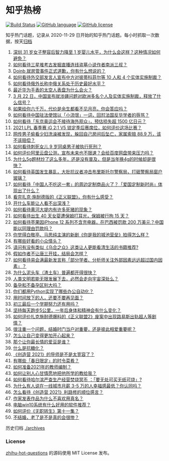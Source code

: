 # 知乎热榜
[![Build Status](https://github.com/ToWeLong/zhihu-hot-questions/workflows/CI/badge.svg)](https://github.com/ToWeLong/zhihu-hot-questions/actions)
[![GitHub language](https://img.shields.io/badge/language-golang-orange.svg)](https://golang.org/)
[![GitHub license](https://img.shields.io/github/license/ToWeLong/zhihu-hot-questions)](https://github.com/ToWeLong/zhihu-hot-questions/blob/main/LICENSE)

知乎热门话题，记录从 2020-11-29 日开始的知乎热门话题。每小时抓取一次数据，按天[归档](./archives)

<!-- BEGIN -->

1. [深圳 31 岁女子整容后智力降至 1 岁婴儿水平，为什么会这样？这种情况如何避免？](https://www.zhihu.com/question/450233917)
1. [如何看待三星堆考古发掘直播连线盗墓小说作者南派三叔？](https://www.zhihu.com/question/450463840)
1. [Doinb 就房管事件正式道歉，你有什么想说的？](https://www.zhihu.com/question/450705943)
1. [如何看待外交部发言人宣布中方对彼蒂科菲尔等 10 人和 4 个实体实施制裁？](https://www.zhihu.com/question/450726712)
1. [如何看待俄外长称中俄关系处于历史最好水平？](https://www.zhihu.com/question/450635810)
1. [最近华为手表的太空人表盘为什么会火？](https://www.zhihu.com/question/450134729)
1. [3 月 22 日，中国宣布就涉疆问题对欧洲多名个人及实体实施制裁，释放了什么信号？](https://www.zhihu.com/question/450733396)
1. [如果给你六千万，代价是余生都看不见月亮，你会答应吗？](https://www.zhihu.com/question/444969517)
1. [如何看待中国驻法使馆以「小流氓」一词，回怼法国反华学者的辱骂？](https://www.zhihu.com/question/450677021)
1. [如何看待「东京奥运会不接待海外观众」，预估损失超 1500 亿日元？](https://www.zhihu.com/question/450368530)
1. [2021 LPL 春季赛 iG 2:1 V5 锁定季后赛席位，如何评价这场比赛？](https://www.zhihu.com/question/450701332)
1. [网传男子偷看少妇洗澡被发现，躲回自己房间后坠亡，家属索赔 88.9 万，该不该赔偿？](https://www.zhihu.com/question/450315310)
1. [如何看待刺死女儿 9 岁同桌男子被执行死刑？](https://www.zhihu.com/question/445417919)
1. [如何评价阿里云盘公测，宣布未来也不限速？会给百度网盘带来压力吗？](https://www.zhihu.com/question/450640620)
1. [为什么5g题材炒了这么多年，还是没有普及，但是当年换4g的时候却是很快？](https://www.zhihu.com/question/450142028)
1. [如何看待英国发生暴乱，大批抗议者冲击布里斯托尔警察局，打砸警察局窗户玻璃？](https://www.zhihu.com/question/450668148)
1. [如何看待「中国人不吃这一套」的周边定制商品火了？「爱国定制新时尚」体现出了什么？](https://www.zhihu.com/question/450491365)
1. [看完扎克·施耐德版的《正义联盟》，你有什么感受？](https://www.zhihu.com/question/450085688)
1. [开什么车能让人看不出深浅？](https://www.zhihu.com/question/60399965)
1. [如何看待黄河大堤内有许多死猪的现象？](https://www.zhihu.com/question/450575059)
1. [如何看待出生 40 天女婴遭保姆打耳光，保姆被行拘 15 天？](https://www.zhihu.com/question/450629077)
1. [如何看待苹果因iPhone 12 系列不含充电器，在巴西被罚款 200 万美元？中国能以同理由罚款吗？](https://www.zhihu.com/question/450509399)
1. [你觉得白敬亭、马思纯主演的新剧《你是我的城池营垒》拍得怎么样？](https://www.zhihu.com/question/449239974)
1. [有哪些好看的小众情头？](https://www.zhihu.com/question/364838629)
1. [请问有没有类似《乌合之众》这类让人更能看清生活的书籍推荐?](https://www.zhihu.com/question/447475736)
1. [假如作者不让唐三开挂，结局会怎样？](https://www.zhihu.com/question/449920649)
1. [如何看待易会满最新发言称「部分学者、分析师关注外部因素远远超过国内因素」？](https://www.zhihu.com/question/450299255)
1. [为什么泥头车（渣土车）普遍都开得很快？](https://www.zhihu.com/question/20168674)
1. [人类文明若能无限发展下去，必然会走向宇宙深处么？](https://www.zhihu.com/question/446782112)
1. [备孕和不备孕区别大吗？](https://www.zhihu.com/question/438113905)
1. [你们都用Python实现了哪些办公自动化？](https://www.zhihu.com/question/441361902)
1. [用时间放下的人，还要不要再见面？](https://www.zhihu.com/question/447112967)
1. [初三最后一个学期努力还有用吗？](https://www.zhihu.com/question/448026629)
1. [坚持每天跑步5公里，一年后身体和精神会有什么变化？](https://www.zhihu.com/question/422797771)
1. [如何评价扎克施耐德爆料的《正义联盟2》废案中出现路易斯出轨超人等剧情？](https://www.zhihu.com/question/447723241)
1. [很注重一个问题，结婚时门当户对重要，还是彼此相爱重要呢？](https://www.zhihu.com/question/443172002)
1. [怎么让自己变得更加开心起来？](https://www.zhihu.com/question/299527411)
1. [那个让你最长情的爱豆是谁？](https://www.zhihu.com/question/450221257)
1. [什么是抗糖化？](https://www.zhihu.com/question/358423618)
1. [《创造营 2021》的导师是不是太宽容了？](https://www.zhihu.com/question/442243360)
1. [有哪些「春日限定」的时令菜肴？](https://www.zhihu.com/question/449784206)
1. [如何准备2021年的教师编制？](https://www.zhihu.com/question/429140434)
1. [如何让别人心甘情愿地把他所学的教给我？](https://www.zhihu.com/question/38714506)
1. [如何看待哈尔滨严查生产经营焚烧冥币 ：「要无处可买无纸可烧」?](https://www.zhihu.com/question/450619407)
1. [为什么有人说在一线城市月薪 3-5 万的人幸福感最低？你认同吗？](https://www.zhihu.com/question/443469299)
1. [怎么看待《创造营 2021》利路修的顺位感言？](https://www.zhihu.com/question/450408211)
1. [作家发表作品为什么不喜欢用真名？](https://www.zhihu.com/question/445020832)
1. [电脑win10系统有什么好用的软件推荐？](https://www.zhihu.com/question/55582601)
1. [如何评价《无职转生》第十一集？](https://www.zhihu.com/question/450566418)
1. [不结婚，老了是不是真的会很惨？](https://www.zhihu.com/question/446978179)

<!-- END -->

历史归档 [./archives](./archives)


### License
[zhihu-hot-questions](https://github.com/towelong/zhihu-hot-questions) 的源码使用 MIT License 发布。